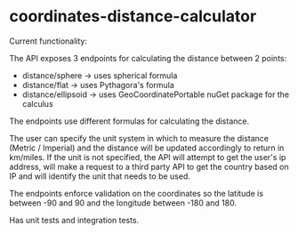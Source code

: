 # coordinates-distance-calculator

Current functionality:

The API exposes 3 endpoints for calculating the distance between 2 points:
* distance/sphere    -> uses spherical formula
* distance/flat      -> uses Pythagora's formula 
* distance/ellipsoid -> uses GeoCoordinatePortable nuGet package for the calculus

The endpoints use different formulas for calculating the distance.

The user can specify the unit system in which to measure the distance (Metric / Imperial) and the distance will be updated accordingly to return in km/miles.
If the unit is not specified, the API will attempt to get the user's ip address, will make a request to a third party API to get the country based on IP and will identify the unit that needs to be used.

The endpoints enforce validation on the coordinates so the latitude is between -90 and 90 and the longitude between -180 and 180.

Has unit tests and integration tests.


